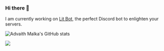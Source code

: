 ### Hi there 👋

I am currently working on [Lit Bot](https://realtechnerd.github.io/lit-bot/), the perfect Discord bot to enlighten your servers. 

![Advaith Malka's GitHub stats](https://github-readme-stats.vercel.app/api?username=advaithmalka&count_private=true&show_icons=true&theme=tokyonight)

![](https://github-readme-stats.vercel.app/api/top-langs/?username=advaithmalka&layout=compact&langs_count=6&theme=dark)
<!--
**advaithmalka/advaithmalka** is a ✨ _special_ ✨ repository because its `README.md` (this file) appears on your GitHub profile.

Here are some ideas to get you started:

- 🔭 I’m currently working on ...
- 🌱 I’m currently learning ...
- 👯 I’m looking to collaborate on ...
- 🤔 I’m looking for help with ...
- 💬 Ask me about ...
- 📫 How to reach me: ...
- 😄 Pronouns: ...
- ⚡ Fun fact: ...
-->
